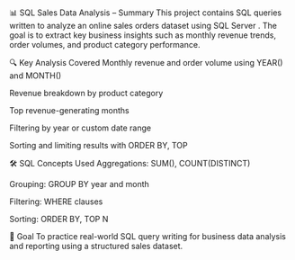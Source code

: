 📊 SQL Sales Data Analysis – Summary
This project contains SQL queries written to analyze an online sales orders dataset using SQL Server . The goal is to extract key business insights such as monthly revenue trends, order volumes, and product category performance.


🔍 Key Analysis Covered
Monthly revenue and order volume using YEAR() and MONTH()

Revenue breakdown by product category

Top revenue-generating months

Filtering by year or custom date range

Sorting and limiting results with ORDER BY, TOP

🛠️ SQL Concepts Used
Aggregations: SUM(), COUNT(DISTINCT)

Grouping: GROUP BY year and month

Filtering: WHERE clauses

Sorting: ORDER BY, TOP N

📌 Goal
To practice real-world SQL query writing for business data analysis and reporting using a structured sales dataset.
